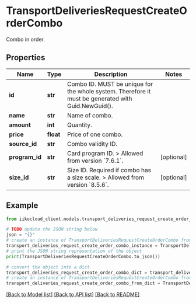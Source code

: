 # TransportDeliveriesRequestCreateOrderCombo

Combo in order.

## Properties

Name | Type | Description | Notes
------------ | ------------- | ------------- | -------------
**id** | **str** | Combo ID.  MUST be unique for the whole system. Therefore it must be generated with Guid.NewGuid(). | 
**name** | **str** | Name of combo. | 
**amount** | **int** | Quantity. | 
**price** | **float** | Price of one combo. | 
**source_id** | **str** | Combo validity ID. | 
**program_id** | **str** | Card program ID.   &gt; Allowed from version &#x60;7.6.1&#x60;. | [optional] 
**size_id** | **str** | Size ID. Required if combo has a size scale.   &gt; Allowed from version &#x60;8.5.6&#x60;. | [optional] 

## Example

```python
from iikocloud_client.models.transport_deliveries_request_create_order_combo import TransportDeliveriesRequestCreateOrderCombo

# TODO update the JSON string below
json = "{}"
# create an instance of TransportDeliveriesRequestCreateOrderCombo from a JSON string
transport_deliveries_request_create_order_combo_instance = TransportDeliveriesRequestCreateOrderCombo.from_json(json)
# print the JSON string representation of the object
print(TransportDeliveriesRequestCreateOrderCombo.to_json())

# convert the object into a dict
transport_deliveries_request_create_order_combo_dict = transport_deliveries_request_create_order_combo_instance.to_dict()
# create an instance of TransportDeliveriesRequestCreateOrderCombo from a dict
transport_deliveries_request_create_order_combo_from_dict = TransportDeliveriesRequestCreateOrderCombo.from_dict(transport_deliveries_request_create_order_combo_dict)
```
[[Back to Model list]](../README.md#documentation-for-models) [[Back to API list]](../README.md#documentation-for-api-endpoints) [[Back to README]](../README.md)


